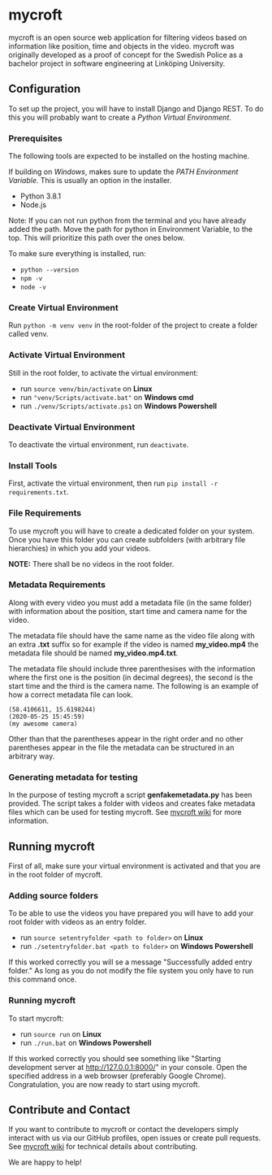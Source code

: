 # mycroft
mycroft is an open source web application for filtering videos based on information like position, time and objects in the video. mycroft was originally developed as a proof of concept for the Swedish Police as a bachelor project in software engineering at Linköping University.

## Configuration
To set up the project, you will have to install Django and Django REST.
To do this you will probably want to create a _Python Virtual Environment_.

### Prerequisites
The following tools are expected to be installed on the hosting machine.

If building on _Windows_, makes sure to update the _PATH Environment Variable_.
This is usually an option in the installer.

* Python 3.8.1
* Node.js

Note: If you can not run python from the terminal and you have already added the path. Move the path for python in Environment Variable, to the top. This will prioritize this path over the ones below.

To make sure everything is installed, run:
* `python --version`
* `npm -v`
* `node -v`

### Create Virtual Environment
Run `python -m venv venv` in the root-folder of the project to create a folder called venv.

### Activate Virtual Environment
Still in the root folder, to activate the virtual environment:
* run `source venv/bin/activate` on **Linux**
* run `"venv/Scripts/activate.bat"` on **Windows cmd**
* run `./venv/Scripts/activate.ps1` on **Windows Powershell**

### Deactivate Virtual Environment
To deactivate the virtual environment, run `deactivate`.

### Install Tools

First, activate the virtual environment, then run `pip install -r requirements.txt`.

### File Requirements
To use mycroft you will have to create a dedicated folder on your system.
Once you have this folder you can create subfolders (with arbitrary file hierarchies) in which you add your videos.

**NOTE:** There shall be no videos in the root folder.

### Metadata Requirements
Along with every video you must add a metadata file (in the same folder) with information about the position, start time and camera name for the video.

The metadata file should have the same name as the video file along with an extra **.txt** suffix so for example if the video is named **my_video.mp4** the metadata file should be named **my_video.mp4.txt**.

The metadata file should include three parenthesises with the information where the first one is the position (in decimal degrees), the second is the start time and the third is the camera name. The following is an example of how a correct metadata file can look.
```
(58.4106611, 15.6198244)
(2020-05-25 15:45:59)
(my awesome camera)
```
Other than that the parentheses appear in the right order and no other parentheses appear in the file the metadata can be structured in an arbitrary way.

### Generating metadata for testing
In the purpose of testing mycroft a script **genfakemetadata.py** has been provided. The script takes a folder with videos and creates fake metadata files which can be used for testing mycroft. See [mycroft wiki](https://github.com/Software-Engineering-Bachelor-Project/mycroft/wiki#genfakemetadata) for more information.

## Running mycroft
First of all, make sure your virtual environment is activated and that you are in the root folder of mycroft.

### Adding source folders
To be able to use the videos you have prepared you will have to add your root folder with videos as an entry folder.
* run `source setentryfolder <path to folder>` on **Linux**
* run `./setentryfolder.bat <path to folder>` on **Windows Powershell**

If this worked correctly you will se a message "Successfully added entry folder."
As long as you do not modify the file system you only have to run this command once.

### Running mycroft
To start mycroft:
* run `source run` on **Linux**
* run `./run.bat` on **Windows Powershell**

If this worked correctly you should see something like "Starting development server at http://127.0.0.1:8000/" in your console. Open the specified address in a web browser (preferably Google Chrome).
Congratulation, you are now ready to start using mycroft. 

## Contribute and Contact
If you want to contribute to mycroft or contact the developers simply interact with us via our GitHub profiles, open issues or create pull requests. See [mycroft wiki](https://github.com/Software-Engineering-Bachelor-Project/mycroft/wiki#development) for technical details about contributing.

We are happy to help!
